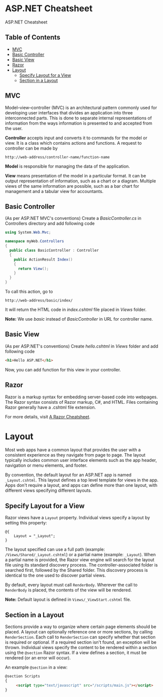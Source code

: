 # ASP.NET Cheatsheet
ASP.NET Cheatsheet

## Table of Contents
* [MVC](#mvc)
* [Basic Controller](#basic-controller)
* [Basic View](#basic-view)
* [Razor](#razor)
* [Layout](#layout)
  * [Specify Layout for a View](#specify-layout-for-a-view)
  * [Section in a Layout](#section-in-a-layout)

## MVC
Model–view–controller (MVC) is an architectural pattern commonly used for developing user interfaces that divides an application into three interconnected parts. This is done to separate internal representations of information from the ways information is presented to and accepted from the user.

**Controller** accepts input and converts it to commands for the model or view. It is a class which contains actions and functions. A request to controller can be made by 
```url
http://web-address/controller-name/function-name
```

**Model** is responsible for managing the data of the application.

**View** means presentation of the model in a particular format. It can be output representation of information, such as a chart or a diagram. Multiple views of the same information are possible, such as a bar chart for management and a tabular view for accountants.

## Basic Controller
(As per ASP.NET MVC's conventions) Create a *BasicController.cs* in Controllers directory and add following code
```C#
using System.Web.Mvc;

namespace myWeb.Controllers
{
  public class BasicController : Controller
  {
    public ActionResult Index()
    {
      return View();
    }
  }
}
```
To call this action, go to
```url
http://web-address/basic/index/
```
It will return the HTML code in *index.cshtml* file placed in *Views* folder.

**Note:** We use *basic* instead of *BasicController* in URL for controller name.

## Basic View
(As per ASP.NET's conventions) Create *hello.cshtml* in *Views* folder and add following code
```html
<h1>Hello ASP.NET</h1>
```
Now, you can add function for this view in your controller.

## Razor
Razor is a markup syntax for embedding server-based code into webpages. The Razor syntax consists of Razor markup, C#, and HTML. Files containing Razor generally have a .cshtml file extension.

For more details, visit [A Razor Cheatsheet](https://github.com/warisali2/razor-cheatsheet).

# Layout
Most web apps have a common layout that provides the user with a consistent experience as they navigate from page to page. The layout typically includes common user interface elements such as the app header, navigation or menu elements, and footer.

By convention, the default layout for an ASP.NET app is named `_Layout.cshtml`. This layout defines a top level template for views in the app. Apps don't require a layout, and apps can define more than one layout, with different views specifying different layouts.

## Specify Layout for a View
Razor views have a `Layout` property. Individual views specify a layout by setting this property:
```
@{
    Layout = "_Layout";
}
```

The layout specified can use a full path (example: `/Views/Shared/_Layout.cshtml`) or a partial name (example: `_Layout`). When a partial name is provided, the Razor view engine will search for the layout file using its standard discovery process. The controller-associated folder is searched first, followed by the Shared folder. This discovery process is identical to the one used to discover partial views.

By default, every layout must call `RenderBody`. Wherever the call to `RenderBody` is placed, the contents of the view will be rendered.

**Note:** Default layout is defined in `Views/_ViewStart.cshtml` file.

## Section in a Layout
Sections provide a way to organize where certain page elements should be placed. A layout can optionally reference one or more sections, by calling `RenderSection`. Each call to `RenderSection` can specify whether that section is required or optional. If a required section isn't found, an exception will be thrown. Individual views specify the content to be rendered within a section using the `@section` Razor syntax. If a view defines a section, it must be rendered (or an error will occur).

An example `@section` in a view:
```html
@section Scripts 
{
     <script type="text/javascript" src="/scripts/main.js"></script>
}
```
